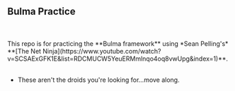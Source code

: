## Bulma Practice
<br>
<br>
This repo is for practicing the **Bulma framework** using *Sean Pelling's* **[The Net Ninja](https://www.youtube.com/watch?v=SCSAExGFK1E&list=RDCMUCW5YeuERMmlnqo4oq8vwUpg&index=1)**. <br><br>


 - These aren't the droids you're looking for...move along.